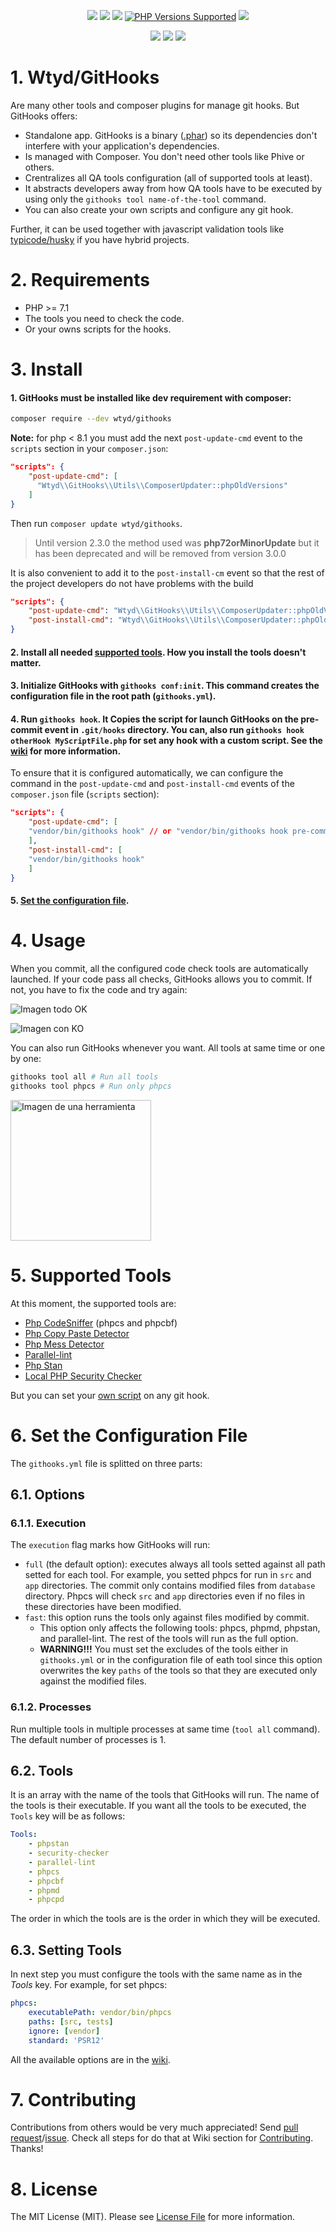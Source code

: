 

<p align="center">
    <a href="https://github.com/Wtyd/githooks/commits/" title="Last Commit"><img src="https://img.shields.io/github/last-commit/Wtyd/githooks"></a>
    <a href="https://github.com/Wtyd/githooks/issues" title="Open Issues"><img src="https://img.shields.io/github/issues/Wtyd/githooks"></a>
    <a href="https://github.com/Wtyd/githooks/blob/master/LICENSE" title="License"><img src="https://img.shields.io/github/license/Wtyd/githooks"></a>
    <a href="#tada-php-support" title="PHP Versions Supported"><img alt="PHP Versions Supported" src="https://img.shields.io/badge/php-7.1%20to%208.4-777bb3.svg?logo=php&logoColor=white&labelColor=555555"></a> 
    <img src="https://img.shields.io/github/v/release/Wtyd/githooks">
</p>
<p align="center">
  <a href="https://github.com/Wtyd/githooks/actions?query=workflow%3A%22Code Analysis%22" title="Build"><img src="https://github.com/Wtyd/githooks/workflows/Code Analysis/badge.svg"></a>
  <a href="https://github.com/Wtyd/githooks/actions?query=workflow%3A%22Main Tests%22" title="Build"><img src="https://github.com/Wtyd/githooks/workflows/Main Tests/badge.svg"></a>
  <a href="https://github.com/Wtyd/githooks/actions?query=workflow%3A%22Schedule CI%22" title="Build"><img src="https://github.com/Wtyd/githooks/workflows/Schedule CI/badge.svg"></a>
</p>

# 1. Wtyd/GitHooks
Are many other tools and composer plugins for manage git hooks. But GitHooks offers:
* Standalone app. GitHooks is a binary ([.phar](https://www.php.net/phar)) so its dependencies don't interfere with your application's dependencies.
* Is managed with Composer. You don't need other tools like Phive or others.
* Crentralizes all QA tools configuration (all of supported tools at least).
* It abstracts developers away from how QA tools have to be executed by using only the `githooks tool name-of-the-tool` command.
* You can also create your own scripts and configure any git hook.

Further, it can be used together with javascript validation tools like [typicode/husky](https://github.com/typicode/husky) if you have hybrid projects.

# 2. Requirements
* PHP >= 7.1
* The tools you need to check the code.
* Or your owns scripts for the hooks.

# 3. Install
#### 1. GitHooks must be installed like dev requirement with composer:
```bash
composer require --dev wtyd/githooks
```
**Note:** for php < 8.1 you must add the next `post-update-cmd` event to the `scripts` section in your `composer.json`:

```json
"scripts": {
    "post-update-cmd": [
      "Wtyd\\GitHooks\\Utils\\ComposerUpdater::phpOldVersions"
    ]
}
```
Then run `composer update wtyd/githooks`.

> Until version 2.3.0 the method used was **php72orMinorUpdate** but it has been deprecated and will be removed from version 3.0.0

It is also convenient to add it to the `post-install-cm` event so that the rest of the project developers do not have problems with the build
```json
"scripts": {
    "post-update-cmd": "Wtyd\\GitHooks\\Utils\\ComposerUpdater::phpOldVersions",
    "post-install-cmd": "Wtyd\\GitHooks\\Utils\\ComposerUpdater::phpOldVersions"
}
```
#### 2. Install all needed [supported tools](#supported-tools). How you install the tools doesn't matter.

#### 3. Initialize GitHooks with `githooks conf:init`. This command creates the configuration file in the root path (`githooks.yml`).
#### 4. Run `githooks hook`. It Copies the script for launch GitHooks on the pre-commit event in `.git/hooks` directory. You can, also run `githooks hook otherHook MyScriptFile.php` for set any hook with a custom script. See the [wiki](https://github.com/Wtyd/githooks/wiki/Console%20Commands#hook) for more information.

To ensure that it is configured automatically, we can configure the command in the `post-update-cmd` and `post-install-cmd` events of the `composer.json` file (`scripts` section):

```json
"scripts": {
    "post-update-cmd": [
    "vendor/bin/githooks hook" // or "vendor/bin/githooks hook pre-commit MyScriptFile.php"
    ],
    "post-install-cmd": [
    "vendor/bin/githooks hook"
    ]
}
```

#### 5. [Set the configuration file](#Set-the-configuration-file).

# 4. Usage
When you commit, all the configured code check tools are automatically launched. If your code pass all checks, GitHooks allows you to commit. If not, you have to fix the code and try again:
<p>
    <img src="https://i.ibb.co/F0m9ZfV/Git-Hooks-OK.png" alt="Imagen todo OK">
</p>
<p>
    <img src="https://i.ibb.co/VWb6Ks4/Git-Hooks-KO.png" alt="Imagen con KO">
</p>

You can also run GitHooks whenever you want. All tools at same time or one by one:
```bash
githooks tool all # Run all tools
githooks tool phpcs # Run only phpcs
```
<p>
    <img src="https://i.ibb.co/tXPb9Sn/phpmd.png" alt="Imagen de una herramienta" height="225">
</p>

# 5. Supported Tools
At this moment, the supported tools are:
* [Php CodeSniffer](https://github.com/squizlabs/PHP_CodeSniffer) (phpcs and phpcbf)
* [Php Copy Paste Detector](https://github.com/sebastianbergmann/phpcpd)
* [Php Mess Detector](https://phpmd.org/)
* [Parallel-lint](https://github.com/php-parallel-lint/PHP-Parallel-Lint)
* [Php Stan](https://github.com/phpstan/phpstan)
* [Local PHP Security Checker](https://github.com/fabpot/local-php-security-checker)

But you can set your [own script](https://github.com/Wtyd/githooks/wiki/Console%20Commands#set-your-own-script) on any git hook.

# 6. Set the Configuration File
The `githooks.yml` file is splitted on three parts:

## 6.1. Options
### 6.1.1. Execution
The `execution` flag marks how GitHooks will run:
* `full` (the default option): executes always all tools setted against all path setted for each tool.
    For example, you setted phpcs for run in `src` and `app` directories. The commit only contains modified files from `database` directory. Phpcs will check `src` and `app` directories even if no files in these directories have been modified.
* `fast`: this option runs the tools only against files modified by commit.
    * This option only affects the following tools: phpcs, phpmd, phpstan, and parallel-lint. The rest of the tools will run as the full option.
    * **WARNING!!!** You must set the excludes of the tools either in `githooks.yml` or in the configuration file of eath tool since this
option overwrites the key `paths` of the tools so that they are executed only against the modified files.

### 6.1.2. Processes
Run multiple tools in multiple processes at same time (`tool all` command). The default number of processes is 1.

## 6.2. Tools
It is an array with the name of the tools that GitHooks will run. The name of the tools is their executable. If you want all the tools to be executed, the `Tools` key will be as follows:
```yml
Tools:
    - phpstan
    - security-checker
    - parallel-lint
    - phpcs
    - phpcbf
    - phpmd
    - phpcpd
```
The order in which the tools are is the order in which they will be executed.

## 6.3. Setting Tools
In next step you must configure the tools with the same name as in the *Tools* key. For example, for set phpcs:
```yml
phpcs:
    executablePath: vendor/bin/phpcs
    paths: [src, tests]
    ignore: [vendor]
    standard: 'PSR12'
```

All the available options are in the [wiki](https://github.com/Wtyd/githooks/wiki/ConfigurationFile).

# 7. Contributing
Contributions from others would be very much appreciated! Send [pull request](https://github.com/Wtyd/githooks/pulls)/[issue](https://github.com/Wtyd/githooks/issues). Check all steps for do that at Wiki section for [Contributing](https://github.com/Wtyd/githooks/wiki/Contributing). Thanks!

# 8. License
The MIT License (MIT). Please see [License File](/LICENSE) for more information.
